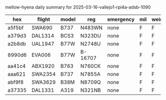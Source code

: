mellow-hyena daily summary for 2025-03-16-vallejo1-rpi4a-adsb-1090

|hex|flight|model|reg|emergency|mil|weirdo|
|--|--|--|--|--|--|--|
|a5f5bf|SWA690|B737|N483WN|none|F|F|
|a379d3|DAL1314|BCS3|N323DU|none|F|F|
|a2b8db|UAL1947|B77W|N2748U|none|F|F|
|8990d6|EVA006|B77W|B-16707|none|F|F|
|aa41c4|ABX1920|B763|N760CK|none|F|F|
|aaa621|SWA2354|B737|N7855A|none|F|F|
|abf9f8|SWA3629|B38M|N8709Q|none|F|F|
|a37335|DAL1331|A319|N321NB|none|F|F|
